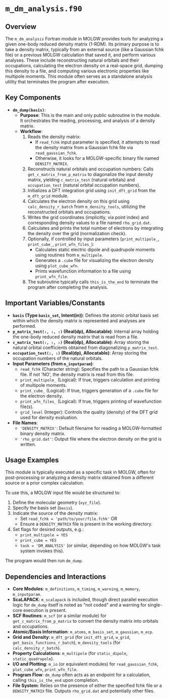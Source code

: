 # `m_dm_analysis.f90`

## Overview

The `m_dm_analysis` Fortran module in MOLGW provides tools for analyzing a given one-body reduced density matrix (1-RDM). Its primary purpose is to take a density matrix, typically from an external source (like a Gaussian fchk file) or a previous MOLGW calculation that saved it, and perform various analyses. These include reconstructing natural orbitals and their occupations, calculating the electron density on a real-space grid, dumping this density to a file, and computing various electronic properties like multipole moments. This module often serves as a standalone analysis utility that terminates the program after execution.

## Key Components

*   **`dm_dump(basis)`**:
    *   **Purpose**: This is the main and only public subroutine in the module. It orchestrates the reading, processing, and analysis of a density matrix.
    *   **Workflow**:
        1.  Reads the density matrix:
            *   If `read_fchk` input parameter is specified, it attempts to read the density matrix from a Gaussian fchk file via `read_gaussian_fchk`.
            *   Otherwise, it looks for a MOLGW-specific binary file named `DENSITY_MATRIX`.
        2.  Reconstructs natural orbitals and occupation numbers: Calls `get_c_matrix_from_p_matrix` to diagonalize the input density matrix, yielding `c_matrix_test` (natural orbitals) and `occupation_test` (natural orbital occupation numbers).
        3.  Initializes a DFT integration grid using `init_dft_grid` from the `m_dft_grid` module.
        4.  Calculates the electron density on this grid using `calc_density_r_batch` from `m_density_tools`, utilizing the reconstructed orbitals and occupations.
        5.  Writes the grid coordinates (implicitly, via point index) and corresponding density values to a file named `rho_grid.dat`.
        6.  Calculates and prints the total number of electrons by integrating the density over the grid (normalization check).
        7.  Optionally, if controlled by input parameters (`print_multipole_`, `print_cube_`, `print_wfn_files_`):
            *   Calculates static electric dipole and quadrupole moments using routines from `m_multipole`.
            *   Generates a `.cube` file for visualizing the electron density using `plot_cube_wfn`.
            *   Prints wavefunction information to a file using `print_wfn_file`.
        8.  The subroutine typically calls `this_is_the_end` to terminate the program after completing the analysis.

## Important Variables/Constants

*   **`basis` (Type `basis_set`, Intent(in))**: Defines the atomic orbital basis set within which the density matrix is represented and analyses are performed.
*   **`p_matrix_test(:, :, :)` (Real(dp), Allocatable)**: Internal array holding the one-body reduced density matrix that is read from a file.
*   **`c_matrix_test(:, :, :)` (Real(dp), Allocatable)**: Array storing the natural orbital coefficients obtained from diagonalizing `p_matrix_test`.
*   **`occupation_test(:, :)` (Real(dp), Allocatable)**: Array storing the occupation numbers of the natural orbitals.
*   **Input Parameters (from `m_inputparam`)**:
    *   `read_fchk` (Character string): Specifies the path to a Gaussian fchk file. If not 'NO', the density matrix is read from this file.
    *   `print_multipole_` (Logical): If true, triggers calculation and printing of multipole moments.
    *   `print_cube_` (Logical): If true, triggers generation of a `.cube` file for the electron density.
    *   `print_wfn_files_` (Logical): If true, triggers printing of wavefunction file(s).
    *   `grid_level` (Integer): Controls the quality (density) of the DFT grid used for density evaluation.
*   **File Names**:
    *   `'DENSITY_MATRIX'`: Default filename for reading a MOLGW-formatted binary density matrix.
    *   `'rho_grid.dat'`: Output file where the electron density on the grid is written.

## Usage Examples

This module is typically executed as a specific task in MOLGW, often for post-processing or analyzing a density matrix obtained from a different source or a prior complex calculation.

To use this, a MOLGW input file would be structured to:
1.  Define the molecular geometry (`xyz_file`).
2.  Specify the basis set (`basis`).
3.  Indicate the source of the density matrix:
    *   Set `read_fchk = 'path/to/your/file.fchk'` OR
    *   Ensure a `DENSITY_MATRIX` file is present in the working directory.
4.  Set flags for desired outputs, e.g.:
    *   `print_multipole = YES`
    *   `print_cube = YES`
    *   `task = 'DM_ANALYSIS'` (or similar, depending on how MOLGW's task system invokes this).

The program would then run `dm_dump`.

## Dependencies and Interactions

*   **Core Modules**: `m_definitions`, `m_timing`, `m_warning`, `m_memory`, `m_inputparam`.
*   **ScaLAPACK**: `m_scalapack` is included, though direct parallel execution logic for `dm_dump` itself is noted as "not coded" and a warning for single-core execution is present.
*   **SCF Routines**: `m_scf` (or a similar module) for `get_c_matrix_from_p_matrix` to convert the density matrix into orbitals and occupations.
*   **Atomic/Basis Information**: `m_atoms`, `m_basis_set`, `m_gaussian`, `m_ecp`.
*   **Grid and Density**: `m_dft_grid` (for `init_dft_grid`, `w_grid`, `get_basis_functions_r_batch`), `m_density_tools` (for `calc_density_r_batch`).
*   **Property Calculations**: `m_multipole` (for `static_dipole`, `static_quadrupole`).
*   **I/O and Plotting**: `m_io` (or equivalent modules) for `read_gaussian_fchk`, `plot_cube_wfn`, `print_wfn_file`.
*   **Program Flow**: `dm_dump` often acts as an endpoint for a calculation, calling `this_is_the_end` upon completion.
*   **File System**: Relies on the presence of either the specified fchk file or a `DENSITY_MATRIX` file. Outputs `rho_grid.dat` and potentially other files.
```
